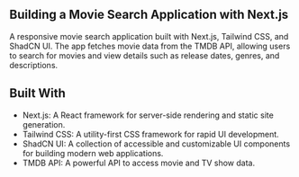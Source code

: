 ## Building a Movie Search Application with Next.js

A responsive movie search application built with Next.js, Tailwind CSS, and ShadCN UI. The app fetches movie data from the TMDB API, allowing users to search for movies and view details such as release dates, genres, and descriptions.

## Built With

- Next.js: A React framework for server-side rendering and static site generation.
- Tailwind CSS: A utility-first CSS framework for rapid UI development.
- ShadCN UI: A collection of accessible and customizable UI components for building modern web applications.
- TMDB API: A powerful API to access movie and TV show data.
